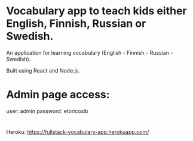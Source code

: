 # Vocabulary app to teach kids either English, Finnish, Russian or Swedish.
An application for learning vocabulary (English - Finnish - Russian - Swedish).

Built using React and Node.js.

# Admin page access:
user: admin
password: etoricoxib
#
Heroku: https://fullstack-vocabulary-app.herokuapp.com/
